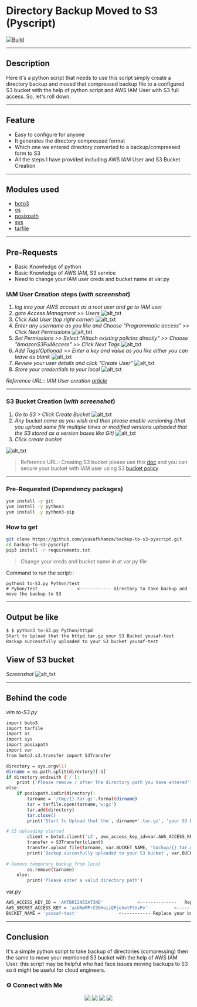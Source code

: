 # Directory Backup Moved to S3 (Pyscript)
[![Build](https://travis-ci.org/joemccann/dillinger.svg?branch=master)](https://travis-ci.org/joemccann/dillinger)

---
## Description
Here it's a python script that needs to use this script simply create a directory backup and moved that compressed backup file to a configured S3 bucket with the help of python script and AWS IAM User with S3 full access. So, let's roll down.

----
## Feature
- Easy to configure for anyone 
- It generates the directory compressed format
- Which one we entered directory converted to a backup/compressed form to S3
- All the steps I have provided including AWS IAM User and S3 Bucket Creation 

---
## Modules used
- [boto3](https://boto3.amazonaws.com/v1/documentation/api/latest/index.html)
- [os](https://docs.python.org/3/library/os.html)
- [posixpath](https://www.oreilly.com/library/view/python-standard-library/0596000960/ch13s04.html)
- [sys](https://docs.python.org/3/library/sys.html)
- [tarfile](https://docs.python.org/3/library/tarfile.html)


----
## Pre-Requests
- Basic Knowledge of python 
- Basic Knowledge of AWS IAM, S3 service
- Need to change your IAM user creds and bucket name at var.py

### IAM User Creation steps (_with screenshot_)
1. _log into your AWS account as a root user and go to IAM user_
2. _goto Access Managment >> Users_
![alt_txt](https://i.ibb.co/Y7kzZmN/IAM-1.png)
3. _Click Add User_ (_top right corner_)
![alt_txt](https://i.ibb.co/wW38xvR/IAM-2.png)
4. _Enter any username as you like and Choose "Programmatic access" >> Click Next Permissions_
![alt_txt](https://i.ibb.co/TrCbpBh/IAM-3.png)
5. _Set Permissions >> Select "Attach existing policies directly" >> Choose "AmazonS3FullAccess" >> Click Next Tags_
![alt_txt](https://i.ibb.co/8BHhwmc/IAM-4.png)
6. _Add Tags(Optional)_ >> _Enter a key and value as you like either you can leave as blank_
![alt_txt](https://i.ibb.co/QQb9svy/IAM-5.png)
7. _Review your user details and click "Create User"_
![alt_txt](https://i.ibb.co/RcxL770/IAM-6.png)
8. _Store your credentials to your local_
![alt_txt](https://i.ibb.co/nPVWcXZ/IAM-7.png)

_Reference URL_:: _IAM User creation [article](https://docs.aws.amazon.com/IAM/latest/UserGuide/id_users_create.html)_

----
### S3 Bucket Creation (_with screenshot_)
1. _Go to S3 >  Click Create Bucket_
![alt_txt](https://i.ibb.co/bLky3Rb/S3-1.png)
2. _Any bucket name as you wish and then please enable versioning (that you upload same file multiple times or modified versions uploaded that the S3 stored as a version bases like Git)_
![alt_txt](https://i.ibb.co/kXCQJfQ/S3-3.png)
3. _Click create bucket_

![alt_txt](https://i.ibb.co/chwztWB/S3-4.png)

> Reference URL:: Creating S3 bucket please use this [doc](https://docs.aws.amazon.com/AmazonS3/latest/userguide/create-bucket-overview.html) and you can secure your bucket with IAM user using S3 [bucket policy](https://docs.aws.amazon.com/AmazonS3/latest/userguide/using-iam-policies.html)

----
### Pre-Requested (Dependency packages)
```sh
yum install -y git
yum install -y python3
yum install -y python3-pip
```

### How to get
```sh
git clone https://github.com/yousafkhamza/backup-to-s3-pyscript.git
cd backup-to-s3-pyscript
pip3 install -r requirements.txt
```
> Change your creds and bucket name in at var.py file

Command to run the script::
```
python3 to-S3.py Python/test
# Pyhon/test               <------------ Directory to take backup and move the backup to S3
```

----
## Output be like
```sh
$ $ python3 to-S3.py Python/httpd
Start to Upload that the httpd.tar.gz your S3 Bucket yousaf-test
Backup successfully uploaded to your S3 bucket yousaf-test
```

## View of S3 bucket
_Screenshot_
![alt_txt](https://i.ibb.co/41Cn2QC/Screenshot-67.png)

----
## Behind the code
_vim to-S3.py_
```sh
import boto3
import tarfile
import os
import sys
import posixpath
import var
from boto3.s3.transfer import S3Transfer

directory = sys.argv[1]
dirname = os.path.split(directory)[-1]
if directory.endswith ('/'):
    print ('Please remove / after the directory path you have entered')
else:
    if posixpath.isdir(directory):
        tarname = '/tmp/{}.tar.gz'.format(dirname)
        tar = tarfile.open(tarname,'w:gz')
        tar.add(directory)
        tar.close()
        print('Start to Upload that the', dirname+'.tar.gz', 'your S3 Bucket', var.BUCKET_NAME)

# S3 uploading started
        client = boto3.client('s3', aws_access_key_id=var.AWS_ACCESS_KEY_ID,aws_secret_access_key=var.AWS_SECRET_ACCESS_KEY)
        transfer = S3Transfer(client)
        transfer.upload_file(tarname, var.BUCKET_NAME, 'backup/{}.tar.gz'.format(dirname))
        print('Backup succesfully uploaded to your S3 bucket', var.BUCKET_NAME)
    
# Remove temporary backup from local
        os.remove(tarname)
    else:
        print('Please enter a valid directory path')
```
var.py
```sh
AWS_ACCESS_KEY_ID = 'AKTBRI2N5IAT3ND'             <--------------   Replace your acess key
AWS_SECRET_ACCESS_KEY = 'asUNmMPrC99HoiiQPjehetFtVsPv'          <--------- Replace your secret key
BUCKET_NAME = 'yousaf-test'                <----------- Replace your bucket name
```
----
## Conclusion
It's a simple python script to take backup of directories (compressing) then the same to move your mentioned S3 bucket with the help of AWS IAM User. this script may be helpful who had face issues moving backups to S3 so it might be useful for cloud engineers.  

### ⚙️ Connect with Me 

<p align="center">
<a href="mailto:yousaf.k.hamza@gmail.com"><img src="https://img.shields.io/badge/Gmail-D14836?style=for-the-badge&logo=gmail&logoColor=white"/></a>
<a href="https://www.linkedin.com/in/yousafkhamza"><img src="https://img.shields.io/badge/LinkedIn-0077B5?style=for-the-badge&logo=linkedin&logoColor=white"/></a> 
<a href="https://www.instagram.com/yousafkhamza"><img src="https://img.shields.io/badge/Instagram-E4405F?style=for-the-badge&logo=instagram&logoColor=white"/></a>
<a href="https://wa.me/%2B917736720639?text=This%20message%20from%20GitHub."><img src="https://img.shields.io/badge/WhatsApp-25D366?style=for-the-badge&logo=whatsapp&logoColor=white"/></a><br />
